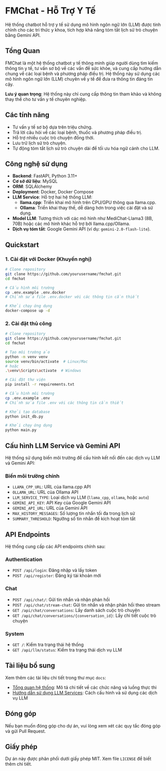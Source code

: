 # FMChat - Hỗ Trợ Y Tế

Hệ thống chatbot hỗ trợ y tế sử dụng mô hình ngôn ngữ lớn (LLM) được tinh chỉnh cho các tri thức y khoa, tích hợp khả năng tóm tắt lịch sử trò chuyện bằng Gemini API.

## Tổng Quan

FMChat là một hệ thống chatbot y tế thông minh giúp người dùng tìm kiếm thông tin y tế, tư vấn sơ bộ về các vấn đề sức khỏe, và cung cấp hướng dẫn chung về các loại bệnh và phương pháp điều trị. Hệ thống này sử dụng các mô hình ngôn ngữ lớn (LLM) chuyên về y tế để đưa ra thông tin đáng tin cậy.

**Lưu ý quan trọng**: Hệ thống này chỉ cung cấp thông tin tham khảo và không thay thế cho tư vấn y tế chuyên nghiệp.

## Các tính năng

- Tư vấn y tế sơ bộ dựa trên triệu chứng.
- Trả lời câu hỏi về các loại bệnh, thuốc và phương pháp điều trị.
- Hỗ trợ nhiều cuộc trò chuyện đồng thời.
- Lưu trữ lịch sử trò chuyện.
- Tự động tóm tắt lịch sử trò chuyện dài để tối ưu hóa ngữ cảnh cho LLM.

## Công nghệ sử dụng

- **Backend**: FastAPI, Python 3.11+
- **Cơ sở dữ liệu**: MySQL
- **ORM**: SQLAlchemy
- **Deployment**: Docker, Docker Compose
- **LLM Service**: Hỗ trợ hai hệ thống LLM:
  - **llama.cpp**: Triển khai mô hình trên CPU/GPU thông qua llama.cpp.
  - **Ollama**: Triển khai thay thế, dễ dàng hơn trong việc cài đặt và sử dụng.
- **Model LLM**: Tương thích với các mô hình như MediChat-Llama3 (8B, 70B) hoặc các mô hình khác hỗ trợ bởi llama.cpp/Ollama.
- **Dịch vụ tóm tắt**: Google Gemini API (ví dụ: `gemini-2.0-flash-lite`).

## Quickstart

### 1. Cài đặt với Docker (Khuyến nghị)

```bash
# Clone repository
git clone https://github.com/yourusername/fmchat.git
cd fmchat

# Cấu hình môi trường
cp .env.example .env.docker
# Chỉnh sửa file .env.docker với các thông tin cần thiết

# Khởi chạy ứng dụng
docker-compose up -d
```

### 2. Cài đặt thủ công

```bash
# Clone repository
git clone https://github.com/yourusername/fmchat.git
cd fmchat

# Tạo môi trường ảo
python -m venv venv
source venv/bin/activate  # Linux/Mac
# hoặc
.\venv\Scripts\activate  # Windows

# Cài đặt thư viện
pip install -r requirements.txt

# Cấu hình môi trường
cp .env.example .env
# Chỉnh sửa file .env với các thông tin cần thiết

# Khởi tạo database
python init_db.py

# Khởi chạy ứng dụng
python main.py
```

## Cấu hình LLM Service và Gemini API

Hệ thống sử dụng biến môi trường để cấu hình kết nối đến các dịch vụ LLM và Gemini API:

### Biến môi trường chính

- `LLAMA_CPP_URL`: URL của llama.cpp API
- `OLLAMA_URL`: URL của Ollama API
- `LLM_SERVICE_TYPE`: Loại dịch vụ LLM (`llama_cpp`, `ollama`, hoặc `auto`)
- `GEMINI_API_KEY`: API Key của Google Gemini API
- `GEMINI_API_URL`: URL của Gemini API
- `MAX_HISTORY_MESSAGES`: Số lượng tin nhắn tối đa trong lịch sử
- `SUMMARY_THRESHOLD`: Ngưỡng số tin nhắn để kích hoạt tóm tắt

## API Endpoints

Hệ thống cung cấp các API endpoints chính sau:

### Authentication

- `POST /api/login`: Đăng nhập và lấy token
- `POST /api/register`: Đăng ký tài khoản mới

### Chat

- `POST /api/chat/`: Gửi tin nhắn và nhận phản hồi
- `POST /api/chat/stream-chat`: Gửi tin nhắn và nhận phản hồi theo stream
- `GET /api/chat/conversations`: Lấy danh sách cuộc trò chuyện
- `GET /api/chat/conversations/{conversation_id}`: Lấy chi tiết cuộc trò chuyện

### System

- `GET /`: Kiểm tra trạng thái hệ thống
- `GET /api/llm/status`: Kiểm tra trạng thái dịch vụ LLM

## Tài liệu bổ sung

Xem thêm các tài liệu chi tiết trong thư mục `docs`:

- [Tổng quan hệ thống](docs/SYSTEM_OVERVIEW.md): Mô tả chi tiết về các chức năng và luồng thực thi
- [Hướng dẫn sử dụng LLM Services](docs/LLM_SERVICES_GUIDE.md): Cách cấu hình và sử dụng các dịch vụ LLM

## Đóng góp

Nếu bạn muốn đóng góp cho dự án, vui lòng xem xét các quy tắc đóng góp và gửi Pull Request.

## Giấy phép

Dự án này được phân phối dưới giấy phép MIT. Xem file `LICENSE` để biết thêm chi tiết.